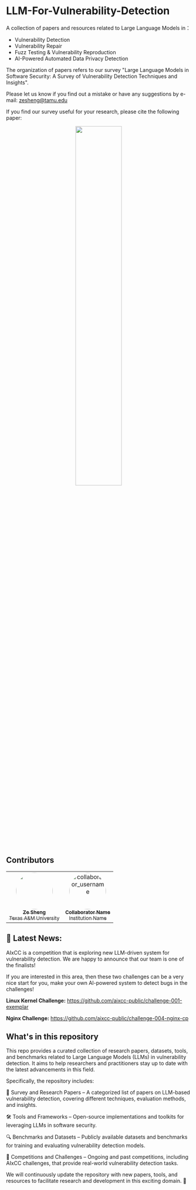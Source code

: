 # LLM-For-Vulnerability-Detection

A collection of papers and resources related to Large Language Models in：

- Vulnerability Detection
- Vulnerability Repair
- Fuzz Testing & Vulnerability Reproduction
- AI-Powered Automated Data Privacy Detection

The organization of papers refers to our survey "Large Language Models in Software Security: A Survey of
Vulnerability Detection Techniques and Insights".

Please let us know if you find out a mistake or have any suggestions by e-mail: zesheng@tamu.edu

If you find our survey useful for your research, please cite the following paper:

<p align="center">
  <img src="https://github.com/user-attachments/assets/e36cef77-1cab-4c5d-9978-177d61f75380" width="50%">
</p>

## Contributors

<table>
  <tr>
    <td align="center">
      <a href="https://github.com/Owensanzas">
        <img src="https://github.com/OwenSanzas.png?s=100&v=4" width="100px" style="border-radius: 50%;" />
        <br />
        <sub><b>Ze Sheng</b></sub>
        <br />
        <sub>Texas A&M University</sub>
      </a>
    </td>
    <td align="center">
      <a href="https://github.com/collaborator_username">
        <img src="https://github.com/collaborator_username.png" width="100px" style="border-radius: 50%;" alt="collaborator_username"/>
        <br />
        <sub><b>Collaborator Name</b></sub>
        <br />
        <sub>Institution Name</sub>
      </a>
    </td>
  </tr>
</table>
</table>


## 🚀 Latest News:
AIxCC is a competition that is exploring new LLM-driven system for vulnerability detection. We are happy to announce that our team is one of the finalists!

If you are interested in this area, then these two challenges can be a very nice start for you, make your own AI-powered system to detect bugs in the challenges!

**Linux Kernel Challenge:**
https://github.com/aixcc-public/challenge-001-exemplar

**Nginx Challenge:**
https://github.com/aixcc-public/challenge-004-nginx-cp


## What's in this repository
This repo provides a curated collection of research papers, datasets, tools, and benchmarks related to Large Language Models (LLMs) in vulnerability detection. It aims to help researchers and practitioners stay up to date with the latest advancements in this field.

Specifically, the repository includes:

📄 Survey and Research Papers – A categorized list of papers on LLM-based vulnerability detection, covering different techniques, evaluation methods, and insights.

🛠 Tools and Frameworks – Open-source implementations and toolkits for leveraging LLMs in software security.

🔍 Benchmarks and Datasets – Publicly available datasets and benchmarks for training and evaluating vulnerability detection models.

🚀 Competitions and Challenges – Ongoing and past competitions, including AIxCC challenges, that provide real-world vulnerability detection tasks.

We will continuously update the repository with new papers, tools, and resources to facilitate research and development in this exciting domain. 🚀
